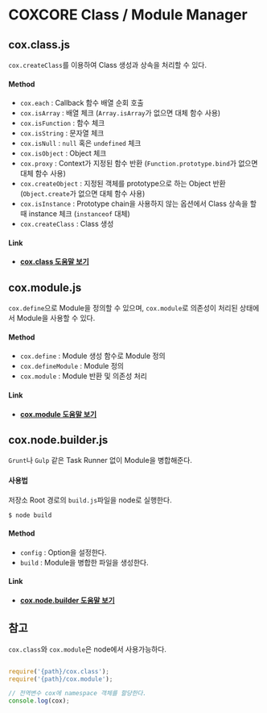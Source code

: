 # COXCORE Class / Module Manager

## cox.class.js
`cox.createClass`를 이용하여 Class 생성과 상속을 처리할 수 있다.

#### Method 
- `cox.each` : Callback 함수 배열 순회 호출 
- `cox.isArray` : 배열 체크 (`Array.isArray`가 없으면 대체 함수 사용)
- `cox.isFunction` : 함수 체크
- `cox.isString` : 문자열 체크
- `cox.isNull` : `null` 혹은 `undefined` 체크
- `cox.isObject` : Object 체크
- `cox.proxy` : Context가 지정된 함수 반환 (`Function.prototype.bind`가 없으면 대체 함수 사용)
- `cox.createObject` : 지정된 객체를 prototype으로 하는 Object 반환 (`Object.create`가 없으면 대체 함수 사용)
- `cox.isInstance` : Prototype chain을 사용하지 않는 옵션에서 Class 상속을 할 때 instance 체크 (`instanceof` 대체)
- `cox.createClass` : Class 생성


#### Link
- [**cox.class 도움말 보기**](https://github.com/coxcore/class/wiki/cox.class.js)



## cox.module.js
`cox.define`으로 Module을 정의할 수 있으며, `cox.module`로 의존성이 처리된 상태에서 Module을 사용할 수 있다.

#### Method
- `cox.define` : Module 생성 함수로 Module 정의
- `cox.defineModule` : Module 정의
- `cox.module` : Module 반환 및 의존성 처리

#### Link
- [**cox.module 도움말 보기**](https://github.com/coxcore/class/wiki/cox.module.js)



## cox.node.builder.js
`Grunt`나 `Gulp` 같은 Task Runner 없이 Module을 병합해준다.


#### 사용법

저장소 Root 경로의 `build.js`파일을 node로 실행한다.

```javascript
$ node build
```


#### Method
- `config` : Option을 설정한다.
- `build` : Module을 병합한 파일을 생성한다.

#### Link
- [**cox.node.builder 도움말 보기**](https://github.com/coxcore/class/wiki/cox.node.builder.js)



## 참고
`cox.class`와 `cox.module`은 node에서 사용가능하다.

```javascript

require('{path}/cox.class');
require('{path}/cox.module');

// 전역변수 cox에 namespace 객체를 할당한다.
console.log(cox);

``` 
